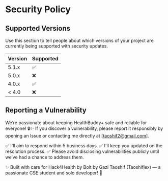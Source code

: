 # Security Policy

## Supported Versions

Use this section to tell people about which versions of your project are
currently being supported with security updates.

| Version | Supported          |
| ------- | ------------------ |
| 5.1.x   | :white_check_mark: |
| 5.0.x   | :x:                |
| 4.0.x   | :white_check_mark: |
| < 4.0   | :x:                |

## Reporting a Vulnerability

We’re passionate about keeping HealthBuddy+ safe and reliable for everyone! 🔒✨
If you discover a vulnerability, please report it responsibly by opening an Issue or contacting me directly at [taoshif2@gmail.com].

✅ I'll aim to respond within 5 business days.
✅ I'll keep you updated on the resolution process.
✅ Please avoid disclosing vulnerabilities publicly until we’ve had a chance to address them.

✨ Built with care for Hack4Health by Bolt by Gazi Taoshif (Taoshiflex) — a passionate CSE student and solo developer! 🌟
